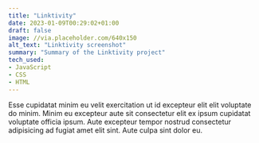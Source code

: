 ```yaml
---
title: "Linktivity"
date: 2023-01-09T00:29:02+01:00
draft: false
image: //via.placeholder.com/640x150
alt_text: "Linktivity screenshot"
summary: "Summary of the Linktivity project"
tech_used:
- JavaScript
- CSS
- HTML
---
```


Esse cupidatat minim eu velit exercitation ut id excepteur elit elit voluptate do minim. Minim eu excepteur aute sit consectetur elit ex ipsum cupidatat voluptate officia ipsum. Aute excepteur tempor nostrud consectetur adipisicing ad fugiat amet elit sint. Aute culpa sint dolor eu.
